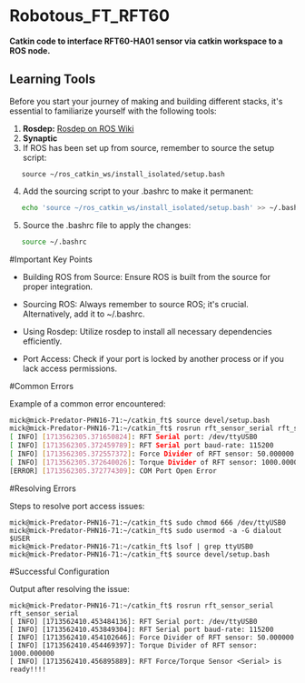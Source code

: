 # Robotous_FT_RFT60

**Catkin code to interface RFT60-HA01 sensor via catkin workspace to a ROS node.**

## Learning Tools

Before you start your journey of making and building different stacks, it's essential to familiarize yourself with the following tools:

1. **Rosdep:** [Rosdep on ROS Wiki](http://wiki.ros.org/rosdep)
2. **Synaptic**
3. If ROS has been set up from source, remember to source the setup script:
```
   source ~/ros_catkin_ws/install_isolated/setup.bash
```
4. Add the sourcing script to your .bashrc to make it permanent:
```bash
   echo 'source ~/ros_catkin_ws/install_isolated/setup.bash' >> ~/.bashrc
```
5. Source the .bashrc file to apply the changes:
```bash
   source ~/.bashrc
```


#Important Key Points

*  Building ROS from Source: Ensure ROS is built from the source for proper integration.

*  Sourcing ROS: Always remember to source ROS; it's crucial. Alternatively, add it to ~/.bashrc.

*  Using Rosdep: Utilize rosdep to install all necessary dependencies efficiently.

*  Port Access: Check if your port is locked by another process or if you lack access permissions.

#Common Errors

Example of a common error encountered:

```bash
mick@mick-Predator-PHN16-71:~/catkin_ft$ source devel/setup.bash
mick@mick-Predator-PHN16-71:~/catkin_ft$ rosrun rft_sensor_serial rft_sensor_serial
[ INFO] [1713562305.371650824]: RFT Serial port: /dev/ttyUSB0
[ INFO] [1713562305.372459789]: RFT Serial port baud-rate: 115200
[ INFO] [1713562305.372557372]: Force Divider of RFT sensor: 50.000000
[ INFO] [1713562305.372640026]: Torque Divider of RFT sensor: 1000.000000
[ERROR] [1713562305.372774309]: COM Port Open Error

```

#Resolving Errors

Steps to resolve port access issues:
```
mick@mick-Predator-PHN16-71:~/catkin_ft$ sudo chmod 666 /dev/ttyUSB0
mick@mick-Predator-PHN16-71:~/catkin_ft$ sudo usermod -a -G dialout $USER
mick@mick-Predator-PHN16-71:~/catkin_ft$ lsof | grep ttyUSB0
mick@mick-Predator-PHN16-71:~/catkin_ft$ source devel/setup.bash

```

#Successful Configuration

Output after resolving the issue:

```
mick@mick-Predator-PHN16-71:~/catkin_ft$ rosrun rft_sensor_serial rft_sensor_serial
[ INFO] [1713562410.453484136]: RFT Serial port: /dev/ttyUSB0
[ INFO] [1713562410.453849304]: RFT Serial port baud-rate: 115200
[ INFO] [1713562410.454102646]: Force Divider of RFT sensor: 50.000000
[ INFO] [1713562410.454469397]: Torque Divider of RFT sensor: 1000.000000
[ INFO] [1713562410.456895889]: RFT Force/Torque Sensor <Serial> is ready!!!!

```
